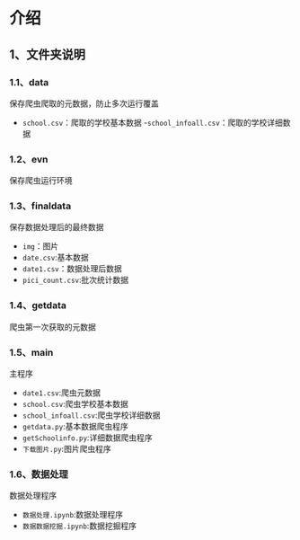# 介绍
## 1、文件夹说明
### 1.1、data
保存爬虫爬取的元数据，防止多次运行覆盖
- `school.csv`：爬取的学校基本数据
-`school_infoall.csv`：爬取的学校详细数据
### 1.2、evn
保存爬虫运行环境
### 1.3、finaldata
保存数据处理后的最终数据
- `img`：图片
-  `date.csv`:基本数据
- `date1.csv`：数据处理后数据
- `pici_count.csv`:批次统计数据

### 1.4、getdata
爬虫第一次获取的元数据
### 1.5、main
主程序
- `date1.csv`:爬虫元数据
- `school.csv`:爬虫学校基本数据
- `school_infoall.csv`:爬虫学校详细数据
- `getdata.py`:基本数据爬虫程序
- `getSchoolinfo.py`:详细数据爬虫程序
- `下载图片.py`:图片爬虫程序

### 1.6、数据处理
数据处理程序
- `数据处理.ipynb`:数据处理程序
- `数据数据挖掘.ipynb`:数据挖掘程序